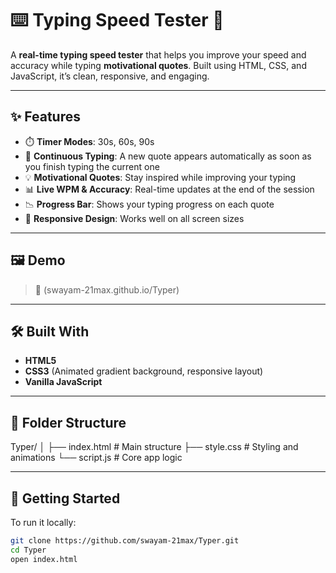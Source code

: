 # ⌨️ Typing Speed Tester 🚀

A **real-time typing speed tester** that helps you improve your speed and accuracy while typing **motivational quotes**. Built using HTML, CSS, and JavaScript, it’s clean, responsive, and engaging.

---

## ✨ Features

- ⏱️ **Timer Modes**: 30s, 60s, 90s
- 🔁 **Continuous Typing**: A new quote appears automatically as soon as you finish typing the current one
- 💡 **Motivational Quotes**: Stay inspired while improving your typing
- 📊 **Live WPM & Accuracy**: Real-time updates at the end of the session
- 📉 **Progress Bar**: Shows your typing progress on each quote
- 📱 **Responsive Design**: Works well on all screen sizes

---

## 🖼️ Demo

> 🔗 (swayam-21max.github.io/Typer)

---

## 🛠️ Built With

- **HTML5**
- **CSS3** (Animated gradient background, responsive layout)
- **Vanilla JavaScript**

---

## 📂 Folder Structure
Typer/
│
├── index.html # Main structure
├── style.css # Styling and animations
└── script.js # Core app logic

---
## 🚀 Getting Started

To run it locally:

```bash
git clone https://github.com/swayam-21max/Typer.git
cd Typer
open index.html

